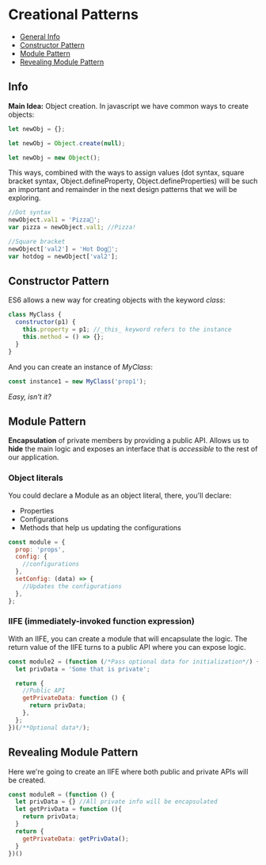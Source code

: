 # Creational Patterns

- [General Info](#info)
- [Constructor Pattern](#constructor-pattern)
- [Module Pattern](#module-pattern)
- [Revealing Module Pattern](#revealing-module-pattern)

## Info

**Main Idea:** Object creation.
In javascript we have common ways to create objects:

```javascript
let newObj = {};
```

```javascript
let newObj = Object.create(null);
```

```javascript
let newObj = new Object();
```

This ways, combined with the ways to assign values (dot syntax, square bracket syntax, Object.defineProperty, Object.defineProperties) will be such an important and remainder in the next design patterns that we will be exploring.

```javascript
//Dot syntax
newObject.val1 = 'Pizza🍕';
var pizza = newObject.val1; //Pizza!

//Square bracket
newObject['val2'] = 'Hot Dog🌭';
var hotdog = newObject['val2'];
```

## Constructor Pattern

ES6 allows a new way for creating objects with the keyword _class_:

```javascript
class MyClass {
  constructor(p1) {
    this.property = p1; //_this_ keyword refers to the instance
    this.method = () => {};
  }
}
```

And you can create an instance of _MyClass_:

```javascript
const instance1 = new MyClass('prop1');
```

_Easy, isn't it?_

## Module Pattern

**Encapsulation** of private members by providing a public API.
Allows us to **hide** the main logic and exposes an interface that is _accessible_ to the rest of our application.

### Object literals

You could declare a Module as an object literal, there, you'll declare:

- Properties
- Configurations
- Methods that help us updating the configurations

```javascript
const module = {
  prop: 'props',
  config: {
    //configurations
  },
  setConfig: (data) => {
    //Updates the configurations
  },
};
```

### IIFE (immediately-invoked function expression)

With an IIFE, you can create a module that will encapsulate the logic. The return value of the IIFE turns to a public API where you can expose logic.

```javascript
const module2 = (function (/*Pass optional data for initialization*/) {
  let privData = 'Some that is private';

  return {
    //Public API
    getPrivateData: function () {
      return privData;
    },
  };
})(/**Optional data*/);
```

## Revealing Module Pattern

Here we're going to create an IIFE where both public and private APIs will be created.

```javascript
const moduleR = (function () {
  let privData = {} //All private info will be encapsulated
  let getPrivData = function (){
    return privData;
  }
  return {
    getPrivateData: getPrivData();
  }
})()
```

